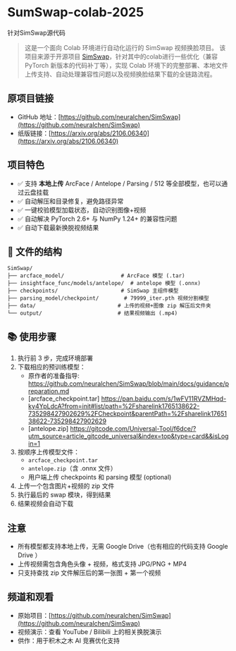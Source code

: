 # SumSwap-colab-2025
针对SimSwap源代码
> 这是一个面向 Colab 环境进行自动化运行的 SimSwap 视频换脸项目。
该项目来源于开源项目 [SimSwap](https://github.com/neuralchen/SimSwap)，针对其中的colab进行一些优化（兼容 PyTorch 新版本的代码补丁等），实现 Colab 环境下的完整部署、本地文件上传支持、自动处理兼容性问题以及视频换脸结果下载的全链路流程。

## 原项目链接

* GitHub 地址：[https://github.com/neuralchen/SimSwap](https://github.com/neuralchen/SimSwap)
* 纸版链接：[https://arxiv.org/abs/2106.06340](https://arxiv.org/abs/2106.06340)

## 项目特色

* ✅ 支持 **本地上传** ArcFace / Antelope / Parsing / 512 等全部模型，也可以通过云盘挂载
* ✅ 自动解压和目录修复，避免路径异常
* ✅ 一键校验模型加载状态，自动识别图像+视频
* ✅ 自动解决 PyTorch 2.6+ 与 NumPy 1.24+ 的兼容性问题
* ✅ 自动下载最新换脱视频结果

## 📃 文件的结构

```
SimSwap/
├── arcface_model/                  # ArcFace 模型 (.tar)
├── insightface_func/models/antelope/  # antelope 模型 (.onnx)
├── checkpoints/                    # SimSwap 主组件模型
├── parsing_model/checkpoint/        # 79999_iter.pth 视频分割模型
├── data/                          # 上传的视频+图像 zip 解压后文件夹
└── output/                        # 结果视频输出 (.mp4)
```

## 📚 使用步骤

1. 执行前 3 步，完成环境部署
2. 下载相应的预训练模型：
   - 原作者的准备指导: https://github.com/neuralchen/SimSwap/blob/main/docs/guidance/preparation.md
   - [arcface_checkpoint.tar] https://pan.baidu.com/s/1wFV11RVZMHqd-ky4YpLdcA?from=init#list/path=%2Fsharelink1765138622-735298427902629%2FCheckpoint&parentPath=%2Fsharelink1765138622-735298427902629
   - [antelope.zip] https://gitcode.com/Universal-Tool/f6dce/?utm_source=article_gitcode_universal&index=top&type=card&&isLogin=1
3. 按顺序上传模型文件：
   * `arcface_checkpoint.tar`
   * `antelope.zip`（含 .onnx 文件）
   * 用户端上传 checkpoints 和 parsing 模型 (optional)
4. 上传一个包含图片+视频的 zip 文件
5. 执行最后的 swap 模块，得到结果
6. 结果视频会自动下载

## 注意

* 所有模型都支持本地上传，无需 Google Drive（也有相应的代码支持 Google Drive ）
* 上传视频需包含角色头像 + 视频，格式支持 JPG/PNG + MP4
* 只支持查找 zip 文件解压后的第一张图 + 第一个视频

## 频道和观看

* 原始项目：[https://github.com/neuralchen/SimSwap](https://github.com/neuralchen/SimSwap)
* 视频演示：查看 YouTube / Bilibili 上的相关换脱演示
* 供作：用于积木之木 AI 竞赛优化支持
